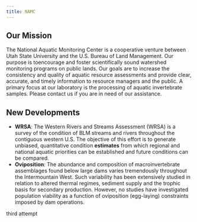 ```yaml
---
title: NAMC
---
```


## Our Mission

The National Aquatic Monitoring Center is a cooperative venture between Utah State University and the U.S. Bureau of Land Management. Our purpose is toencourage and foster scientifically sound watershed monitoring programs on public lands. Our goals are to increase the consistency and quality of aquatic resource assessments and provide clear, accurate, and timely information to resource managers and the public. A primary focus at our laboratory is the processing of aquatic invertebrate samples. Please contact us if you are in need of our assistance.

## New Developments

- **WRSA**: The Western Rivers and Streams Assessment (WRSA) is a survey of the condition of BLM streams and rivers throughout the contiguous western U.S. The objective of this effort is to generate unbiased, quantitative condition **estimates** from which regional and national aquatic priorities can be established and future conditions can be compared.
- **Oviposition**: The abundance and composition of macroinvertebrate assemblages found below large dams varies tremendously throughout the Intermountain West. Such variability has been extensively studied in relation to altered thermal regimes, sediment supply and the trophic basis for secondary production. However, no studies have investigated population viability as a function of oviposition (egg-laying) constraints imposed by dam operations.

third attempt
